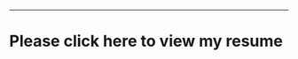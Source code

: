 ----
# Please click here to view my resume
<a href="https://pramoddilipakumar.github.io" target="_blank"></a>
